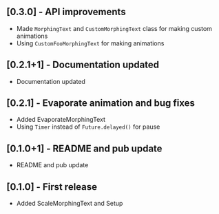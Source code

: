 ## [0.3.0] - API improvements

- Made `MorphingText` and `CustomMorphingText` class for making custom animations
- Using `CustomFooMorphingText` for making animations

## [0.2.1+1] - Documentation updated

- Documentation updated

## [0.2.1] - Evaporate animation and bug fixes

- Added EvaporateMorphingText
- Using `Timer` instead of `Future.delayed()` for pause


## [0.1.0+1] - README and pub update

- README and pub update

## [0.1.0] - First release

- Added ScaleMorphingText and Setup

